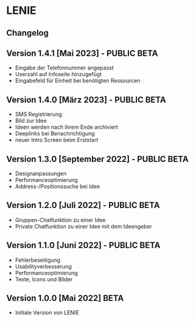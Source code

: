 # LENIE  

## Changelog

## Version 1.4.1 [Mai 2023] - PUBLIC BETA
- Eingabe der Telefonnummer angepasst
- Userzahl auf Infoseite hinzugefügt
- Eingabefeld für Einheit bei benötigten Ressourcen

## Version 1.4.0 [März 2023] - PUBLIC BETA
- SMS Registrierung
- Bild zur Idee
- Ideen werden nach ihrem Ende archiviert
- Deeplinks bei Benachrichtigung
- neuer Intro Screen beim Erststart

## Version 1.3.0 [September 2022] - PUBLIC BETA
- Designanpassungen
- Performanceoptimierung
- Address-/Positionssuche bei Idee

## Version 1.2.0 [Juli 2022] - PUBLIC BETA
- Gruppen-Chatfunktion zu einer Idee
- Private Chatfunktion zu einer Idee mit dem Ideengeber

## Version 1.1.0 [Juni 2022] - PUBLIC BETA
- Fehlerbeseitigung
- Usabilityverbesserung
- Performanceoptimierung
- Texte, Icons und Bilder

## Version 1.0.0 [Mai 2022] BETA
- Initiale Version von LENIE
